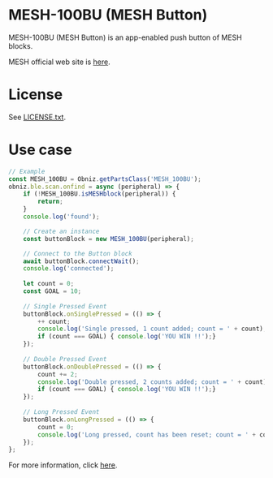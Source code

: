 # MESH-100BU (MESH Button)
MESH-100BU (MESH Button) is an app-enabled push button of MESH blocks.

MESH official web site is [here](https://meshprj.com/).

# License
See [LICENSE.txt]().

# Use case

```javascript
// Example
const MESH_100BU = Obniz.getPartsClass('MESH_100BU');
obniz.ble.scan.onfind = async (peripheral) => {
    if (!MESH_100BU.isMESHblock(peripheral)) {
        return;
    }
    console.log('found');

    // Create an instance
    const buttonBlock = new MESH_100BU(peripheral);

    // Connect to the Button block
    await buttonBlock.connectWait();
    console.log('connected');
    
    let count = 0;
    const GOAL = 10;
    
    // Single Pressed Event
    buttonBlock.onSinglePressed = (() => {
        ++ count;
        console.log('Single pressed, 1 count added; count = ' + count);
        if (count === GOAL) { console.log('YOU WIN !!');}
    });
    
    // Double Pressed Event
    buttonBlock.onDoublePressed = (() => {
        count += 2;
        console.log('Double pressed, 2 counts added; count = ' + count);
        if (count === GOAL) { console.log('YOU WIN !!');}
    });
    
    // Long Pressed Event
    buttonBlock.onLongPressed = (() => {
        count = 0;
        console.log('Long pressed, count has been reset; count = ' + count);
    });
};

```

For more information, click [here](https://developer.meshprj.com/).
